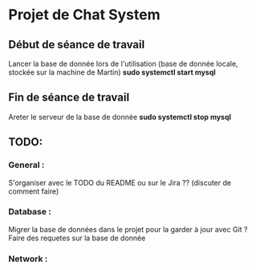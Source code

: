 # Projet de Chat System

## Début de séance de travail
Lancer la base de donnée lors de l'utilisation (base de donnée locale, stockée sur la machine de Martin)
**sudo systemctl start mysql**

## Fin de séance de travail
Areter le serveur de la base de donnée 
**sudo systemctl stop mysql**


## TODO:
### General :
S'organiser avec le TODO du README ou sur le Jira ?? (discuter de comment faire)
### Database :
Migrer la base de données dans le projet pour la garder à jour avec Git ?
Faire des requetes sur la base de donnée
### Network :

